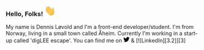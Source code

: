 ### Hello, Folks! <img src="icons/wave.gif" width="30px">

My name is Dennis Løvold and I'm a front-end developer/student. I'm from Norway, living in a small town called Åheim.
Currently I'm working in a start-up called 'digLEE escape'. You can find me on <a href="https://twitter.com/d0tDennis"><img height="16px" src="icons/twitter.svg"></a> & [![LinkedIn][3.2]][3]


